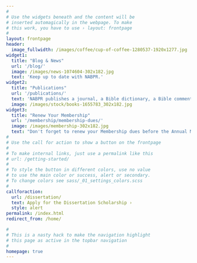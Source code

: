 ```yaml
---
#
# Use the widgets beneath and the content will be
# inserted automagically in the webpage. To make
# this work, you have to use › layout: frontpage
#
layout: frontpage
header:
  image_fullwidth: /images/coffee/cup-of-coffee-1280537-1920x1277.jpg
widget1:
  title: "Blog & News"
  url: '/blog/'
  image: /images/news-1074604-302x182.jpg
  text: 'Keep up to date with NABPR.'
widget2:
  title: "Publications"
  url: '/publications/'
  text: 'NABPR publishes a journal, a Bible dictionary, a Bible commentary series, and a series on Baptist Identities.'
  image: /images/stock/books-1655783_302x182.jpg
widget3:
  title: "Renew Your Membership"
  url: '/membership/membership-dues/'
  image: /images/membership-302x182.jpg
  text: "Don't forget to renew your Membership dues before the Annual Meeting."
#
# Use the call for action to show a button on the frontpage
#
# To make internal links, just use a permalink like this
# url: /getting-started/
#
# To style the button in different colors, use no value
# to use the main color or success, alert or secondary.
# To change colors see sass/_01_settings_colors.scss
#
callforaction:
  url: /dissertation/
  text: Apply for the Dissertation Scholarship ›
  style: alert
permalink: /index.html
redirect_from: /home/

#
# This is a nasty hack to make the navigation highlight
# this page as active in the topbar navigation
#
homepage: true
---
```

